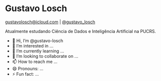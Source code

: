 # Gustavo Losch
gustavolosch@icloud.com | [@gustavo_losch](instagram.com/gustavo_losch)

Atualmente estudando Ciência de Dados e Inteligência Artificial na PUCRS.

- 👋 Hi, I’m @gustavo-losch
- 👀 I’m interested in ...
- 🌱 I’m currently learning ...
- 💞️ I’m looking to collaborate on ...
- 📫 How to reach me ...
- 😄 Pronouns: ...
- ⚡ Fun fact: ...

<!---
gustavo-losch/gustavo-losch is a ✨ special ✨ repository because its `README.md` (this file) appears on your GitHub profile.
You can click the Preview link to take a look at your changes.
--->

